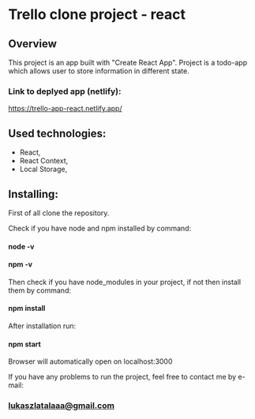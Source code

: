 # Trello clone project - react

## Overview

This project is an app built with "Create React App". Project is a todo-app which allows user to store information in different state.

### Link to deplyed app (netlify):

https://trello-app-react.netlify.app/

## Used technologies:

- React,
- React Context,
- Local Storage,

## Installing:

First of all clone the repository.

Check if you have node and npm installed by command:

#### node -v

#### npm -v

Then check if you have node_modules in your project, if not then install them by command:

#### npm install

After installation run:

#### npm start

Browser will automatically open on localhost:3000

If you have any problems to run the project, feel free to contact me by e-mail:

### lukaszlatalaaa@gmail.com
